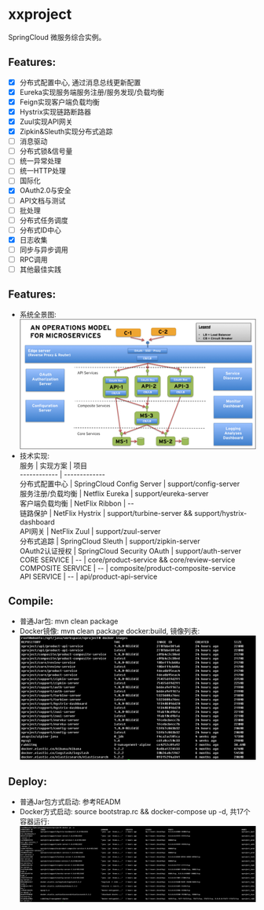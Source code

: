 # xxproject
SpringCloud 微服务综合实例。

## Features:    
- [x] 分布式配置中心, 通过消息总线更新配置
- [x] Eureka实现服务端服务注册/服务发现/负载均衡
- [x] Feign实现客户端负载均衡
- [x] Hystrix实现链路断路器
- [x] Zuul实现API网关
- [x] Zipkin&Sleuth实现分布式追踪
- [ ] 消息驱动
- [ ] 分布式锁&信号量
- [ ] 统一异常处理
- [ ] 统一HTTP处理
- [ ] 国际化
- [x] OAuth2.0与安全
- [ ] API文档与测试
- [ ] 批处理
- [ ] 分布式任务调度
- [ ] 分布式ID中心
- [x] 日志收集
- [ ] 同步与异步调用
- [ ] RPC调用
- [ ] 其他最佳实践

## Features:    
- 系统全景图:    
  ![image](screenshots/microservices-operations-reference-model.png)
- 技术实现:    
服务 | 实现方案 | 项目    
------------ | -------------    
分布式配置中心 | SpringCloud Config Server | support/config-server    
服务注册/负载均衡 | Netflix Eureka | support/eureka-server    
客户端负载均衡 | NetFlix Ribbon | --    
链路保护 | NetFlix Hystrix | support/turbine-server && support/hystrix-dashboard    
API网关 | NetFlix Zuul | support/zuul-server    
分布式追踪 | SpringCloud Sleuth | support/zipkin-server    
OAuth2认证授权 | SpringCloud Security OAuth | support/auth-server    
CORE SERVICE | -- | core/product-service && core/review-service    
COMPOSITE SERVICE | -- | composite/product-composite-service   
API SERVICE | -- | api/product-api-service   


## Compile:
- 普通Jar包: mvn clean package
- Docker镜像: mvn clean package docker:build,  镜像列表:    
  ![image](screenshots/docker_images.png)
## Deploy:
- 普通Jar包方式启动: 参考READM
- Docker方式启动: source bootstrap.rc && docker-compose up -d, 共17个容器运行:    
  ![image](screenshots/deploy_docker.png) 
  
  
